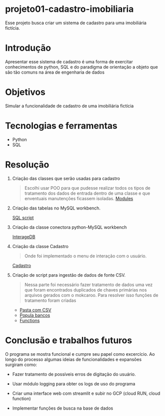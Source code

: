 # projeto01-cadastro-imobiliaria

Esse projeto busca criar um sistema de cadastro para uma imobiliária fictícia. 

# Introdução

Apresentar esse sistema de cadastro é uma forma de exercitar conhecimentos de python, SQL e do paradigma de orientação a objeto que são tão comuns na área de engenharia de dados

# Objetivos

Simular a funcionalidade de cadastro de uma imobiliária fictícia

# Tecnologias e ferramentas
* Python
* SQL
 
# Resolução

1. Criação das classes que serão usadas para cadastro
    > Escolhi usar POO para que pudesse realizar todos os tipos de tratamento dos dados de entrada dentro de uma classe e que enventuais manutenções ficassem isoladas. [Modules](http://www.google.fr/ "Script")

2. Criação das tabelas no MySQL workbench.

    [SQL script](sql_scripts/create_table.sql "Script")

3. Criação da classe conectora python-MySQL workbench

    [InterageDB](modules/InterageDB.py "Script")

4. Criação da classe Cadastro
    > Onde foi implementado o menu de interação com o usuário.

    [Cadastro](modules/Cadastro.py "Script")

5. Criação de script para ingestão de dados de fonte CSV.
    > Nessa parte foi necessário fazer tratamento de dados uma vez que foram encontrados duplicados de chaves primárias nos arquivos gerados com o mokcaroo. Para resolver isso funções de tratamento foram criadas 
    * [Pasta com CSV](csv_data "Script")     
    * [Popula bancos](popula_bancos.py "Script") 
    * [Functions](functions "Script")


# Conclusão e trabalhos futuros

O programa se mostra funcional e cumpre seu papel como excercício. Ao longo do processo algumas ideias de funcionalidades e expansões surgiram como:

* Fazer tratamento de possíveis erros de digitação do usuário.

* Usar módulo logging para obter os logs de uso do programa

* Criar uma interface web com streamlit e subir no GCP (cloud RUN, cloud function)

* Implementar funções de busca na base de dados